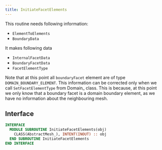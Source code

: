 ```yaml
---
title: InitiateFacetElements
---
```


This routine needs following information:

- `ElementToElements`
- `BoundaryData`

 It makes following data

- `InternalFacetData`
- `BoundaryFacetData`
- `FacetElementType`

 Note that at this point all `boundaryFacet` element are of type `DOMAIN_BOUNDARY_ELEMENT`. This information can be corrected only when
 we call `SetFacetElementType` from Domain_ class. This is because, at this point we only know that a boundary facet is a domain boundary element, as we have no information about the neighbouring mesh.

## Interface

```fortran
INTERFACE
  MODULE SUBROUTINE InitiateFacetElements(obj)
    CLASS(AbstractMesh_), INTENT(INOUT) :: obj
  END SUBROUTINE InitiateFacetElements
END INTERFACE
```
